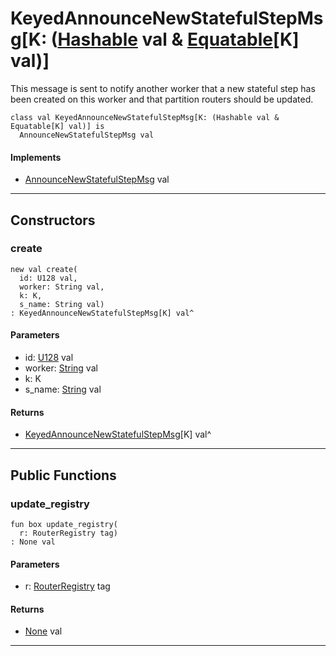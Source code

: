 # KeyedAnnounceNewStatefulStepMsg\[K: ([Hashable](collections-Hashable) val & [Equatable](builtin-Equatable)\[K\] val)\]

This message is sent to notify another worker that a new stateful step has
been created on this worker and that partition routers should be updated.


```pony
class val KeyedAnnounceNewStatefulStepMsg[K: (Hashable val & Equatable[K] val)] is
  AnnounceNewStatefulStepMsg val
```

#### Implements

* [AnnounceNewStatefulStepMsg](wallaroo-core-messages-AnnounceNewStatefulStepMsg) val

---

## Constructors

### create

```pony
new val create(
  id: U128 val,
  worker: String val,
  k: K,
  s_name: String val)
: KeyedAnnounceNewStatefulStepMsg[K] val^
```
#### Parameters

*   id: [U128](builtin-U128) val
*   worker: [String](builtin-String) val
*   k: K
*   s_name: [String](builtin-String) val

#### Returns

* [KeyedAnnounceNewStatefulStepMsg](wallaroo-core-messages-KeyedAnnounceNewStatefulStepMsg)\[K\] val^

---

## Public Functions

### update_registry

```pony
fun box update_registry(
  r: RouterRegistry tag)
: None val
```
#### Parameters

*   r: [RouterRegistry](wallaroo-ent-router_registry-RouterRegistry) tag

#### Returns

* [None](builtin-None) val

---

